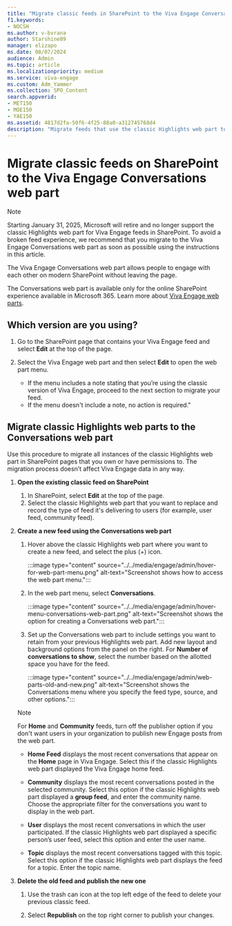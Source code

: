 ```yaml
---
title: "Migrate classic feeds in SharePoint to the Viva Engage Conversations web part"
f1.keywords:
- NOCSH
ms.author: v-bvrana
author: Starshine89
manager: elizapo
ms.date: 08/07/2024
audience: Admin
ms.topic: article
ms.localizationpriority: medium
ms.service: viva-engage
ms.custom: Adm_Yammer
ms.collection: SPO_Content
search.appverid:
- MET150
- MOE150
- YAE150
ms.assetid: 4817d2fa-50f6-4f25-88a0-a312745768d4
description: "Migrate feeds that use the classic Highlights web part to Viva Engage Conversations web parts on your modern SharePoint pages."
---
```


# Migrate classic feeds on SharePoint to the Viva Engage Conversations web part

>[!NOTE]
>Starting January 31, 2025, Microsoft will retire and no longer support the classic Highlights web part for Viva Engage feeds in SharePoint. To avoid a broken feed experience, we recommend that you migrate to the Viva Engage Conversations web part as soon as possible using the instructions in this article.

The Viva Engage Conversations web part allows people to engage with each other on modern SharePoint without leaving the page. 

The Conversations web part is available only for the online SharePoint experience available in Microsoft 365. Learn more about [Viva Engage web parts](https://support.microsoft.com/en-us/office/use-a-viva-engage-web-part-in-sharepoint-a53cfa0c-3d09-42c8-a286-1038a81c59da?ui=en-us&rs=en-us&ad=us).

## Which version are you using?
 
1. Go to the SharePoint page that contains your Viva Engage feed and select **Edit** at the top of the page. 
1. Select the Viva Engage web part and then select **Edit** to open the web part menu.

    - If the menu includes a note stating that you’re using the classic version of Viva Engage, proceed to the next section to migrate your feed.
    - If the menu doesn't include a note, no action is required."

## Migrate classic Highlights web parts to the Conversations web part

Use this procedure to migrate all instances of the classic Highlights web part in SharePoint pages that you own or have permissions to. The migration process doesn’t affect Viva Engage data in any way.

1. **Open the existing classic feed on SharePoint**

    1. In SharePoint, select **Edit** at the top of the page.
    1. Select the classic Highlights web part that you want to replace and record the type of feed it's delivering to users (for example, user feed, community feed).


2. **Create a new feed using the Conversations web part**

    1. Hover above the classic Highlights web part where you want to create a new feed, and select the plus (+) icon.

        :::image type="content" source="../../media/engage/admin/hover-for-web-part-menu.png" alt-text="Screenshot shows how to access the web part menu.":::

    1. In the web part menu, select **Conversations**.

        :::image type="content" source="../../media/engage/admin/hover-menu-conversations-web-part.png" alt-text="Screenshot shows the option for creating a Conversations web part.":::

    1. Set up the Conversations web part to include settings you want to retain from your previous Highlights web part. Add new layout and background options from the panel on the right. For **Number of conversations to show**, select the number based on the allotted space you have for the feed.

        :::image type="content" source="../../media/engage/admin/web-parts-old-and-new.png" alt-text="Screenshot shows the Conversations menu where you specify the feed type, source, and other options.":::

    >[!NOTE]
    >For **Home** and **Community** feeds, turn off the publisher option if you don't want users in your organization to publish new Engage posts from the web part.

    - **Home Feed** displays the most recent conversations that appear on the **Home** page in Viva Engage. Select this if the classic Highlights web part displayed the Viva Engage home feed. 

    - **Community** displays the most recent conversations posted in the selected community. Select this option if the classic Highlights web part displayed a **group feed**, and enter the community name. Choose the appropriate filter for the conversations you want to display in the web part.

    - **User** displays the most recent conversations in which the user participated. If the classic Highlights web part displayed a specific person’s user feed, select this option and enter the user name.
 
    - **Topic** displays the most recent conversations tagged with this topic. Select this option if the classic Highlights web part displays the feed for a topic. Enter the topic name.

3. **Delete the old feed and publish the new one**
    1. Use the trash can icon at the top left edge of the feed to delete your previous classic feed.

    1. Select **Republish** on the top right corner to publish your changes.
